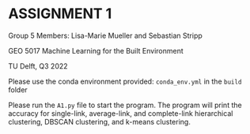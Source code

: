 # ASSIGNMENT 1

Group 5 Members: Lisa-Marie Mueller and Sebastian Stripp

GEO 5017 Machine Learning for the Built Environment

TU Delft, Q3 2022

Please use the conda environment provided: `conda_env.yml` in the `build` folder

Please run the `A1.py` file to start the program. The program will print the accuracy for single-link, average-link, and complete-link hierarchical clustering, DBSCAN clustering, and k-means clustering.
